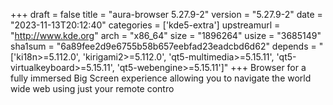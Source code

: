 +++
draft = false
title = "aura-browser 5.27.9-2"
version = "5.27.9-2"
date = "2023-11-13T20:12:40"
categories = ['kde5-extra']
upstreamurl = "http://www.kde.org"
arch = "x86_64"
size = "1896264"
usize = "3685149"
sha1sum = "6a89fee2d9e6755b58b657eebfad23eadcbd6d62"
depends = "['ki18n>=5.112.0', 'kirigami2>=5.112.0', 'qt5-multimedia>=5.15.11', 'qt5-virtualkeyboard>=5.15.11', 'qt5-webengine>=5.15.11']"
+++
Browser for a fully immersed Big Screen experience allowing you to navigate the world wide web using just your remote contro